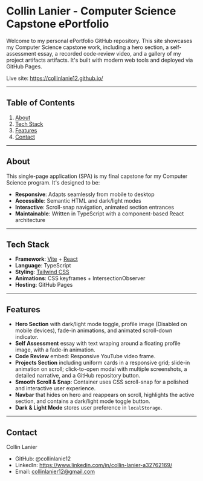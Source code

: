 # Collin Lanier - Computer Science Capstone ePortfolio

Welcome to my personal ePortfolio GitHub repository. This site showcases my Computer Science capstone work, including a hero section, a self-assessment essay, a recorded code-review video, and a gallery of my project artifacts artifacts. It's built with modern web tools and deployed via GitHub Pages.

Live site: https://collinlanie12.github.io/

---

## Table of Contents

1. [About](#about)
2. [Tech Stack](#tech-stack)
3. [Features](#features)
4. [Contact](#contact)

---

## About

This single-page application (SPA) is my final capstone for my Computer Science program. It's designed to be:
- **Responsive**: Adapts seamlessly from mobile to desktop
- **Accessible**: Semantic HTML and dark/light modes
- **Interactive**: Scroll-snap navigation, animated section entrances
- **Maintainable**: Written in TypeScript with a component-based React architecture

---

## Tech Stack

- **Framework**: [Vite](https://vite.dev/) + [React](https://react.dev/)
- **Language**: TypeScript
- **Styling**: [Tailwind CSS](https://tailwindcss.com/)
- **Animations**: CSS keyframes + IntersectionObserver
- **Hosting**: GitHub Pages

---

## Features

- **Hero Section** with dark/light mode toggle, profile image (Disabled on mobile devices), fade-in animations, and animated scroll-down indicator.
- **Self Assessment** essay with text wraping around a floating profile image, with a fade-in animation.
- **Code Review** embed: Responsive YouTube video frame.
- **Projects Section** including uniform cards in a responsive grid; slide-in animation on scroll; click-to-open modal with multiple screenshots, a detailed narrative, and a GitHub repository button.
- **Smooth Scroll & Snap**: Container uses CSS scroll-snap for a polished and interactive user experience.
- **Navbar** that hides on hero and reappears on scroll, highlights the active section, and contains a dark/light mode toggle button.
- **Dark & Light Mode** stores user preference in `localStorage`.

---

## Contact

Collin Lanier
* GitHub: @collinlanie12
* LinkedIn: https://www.linkedin.com/in/collin-lanier-a32762169/
* Email: collinlanier12@gmail.com
